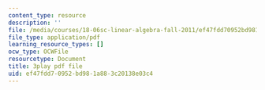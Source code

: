 ```yaml
---
content_type: resource
description: ''
file: /media/courses/18-06sc-linear-algebra-fall-2011/ef47fdd70952bd981a883c20138e03c4_Go2aLo7ZOlU.pdf
file_type: application/pdf
learning_resource_types: []
ocw_type: OCWFile
resourcetype: Document
title: 3play pdf file
uid: ef47fdd7-0952-bd98-1a88-3c20138e03c4
---
```

